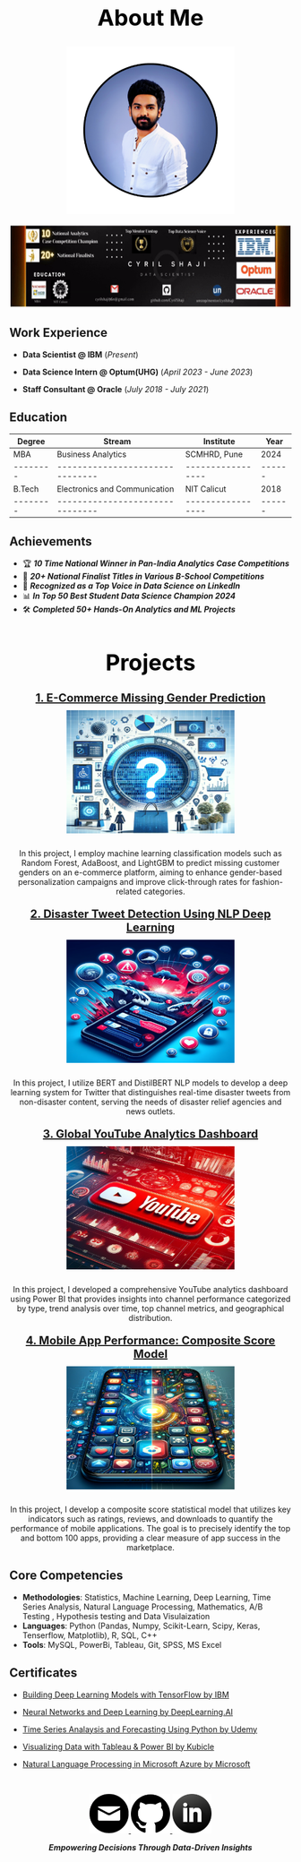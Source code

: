 


<h1 align="center" style="font-size: 40px; color: black; font-weight: bold;">About Me</h1>

<p align="center">
  <img src="Images/github_photo_circle.png" alt="Portfolio Pic" width="300" height="300">
</p>

<p align="center">
  <img src="Images/cover_gif.gif" alt="Portfolio Cover Pic" width="500" height="150">
</p>


## Work Experience

- **Data Scientist @ IBM** (_Present_)

- **Data Science Intern @ Optum(UHG)** (_April 2023 - June 2023_)

- **Staff Consultant @ Oracle** (_July 2018 - July 2021_)

       
## Education

| Degree | Stream                        | Institute       | Year |
|--------|-------------------------------|-----------------|------|
| MBA    | Business Analytics            | SCMHRD, Pune    | 2024 |
|--------|-------------------------------|-----------------|------|
| B.Tech | Electronics and Communication | NIT Calicut     | 2018 |
|--------|-------------------------------|-----------------|------|




## Achievements

 
- 🏆 **_10 Time National Winner in Pan-India Analytics Case Competitions_**
- 🥈 **_20+ National Finalist Titles in Various B-School Competitions_**
- 🌟 **_Recognized as a Top Voice in Data Science on LinkedIn_**
- 📊 **_In Top 50 Best Student Data Science Champion 2024_**
- 🛠️ **_Completed 50+ Hands-On Analytics and ML Projects_**
  
<h1 align="center" style="font-size: 40px; color: black; font-weight: bold;">Projects</h1>

<div style="text-align: center; margin-bottom: 20px;">
  <h3 style="font-size: 20px; margin-top: 0; margin-bottom: 10px;"><a href="https://github.com/CyrilShaji/Machine-Learning-Projects/blob/main/E%20Commerce%20Gender%20Prediction.ipynb">1. E-Commerce Missing Gender Prediction</a></h3>
  <img width="300" height="220" src="Images/Gender.png" alt="E-Commerce Gender Prediction" style="margin-bottom: 10px;">
  <p>In this project, I employ machine learning classification models such as Random Forest, AdaBoost, and LightGBM to predict missing customer genders on an e-commerce platform, aiming to enhance gender-based personalization campaigns and improve click-through rates for fashion-related categories.</p>
</div>

<div style="text-align: center; margin-bottom: 20px;">
  <h3 style="font-size: 20px; margin-top: 0; margin-bottom: 10px;"><a href="https://github.com/CyrilShaji/Deep-Learning-and-NLP-Projects/blob/main/Disaster%20Tweet%20Prediction%20NLP%20Deep%20Learning.ipynb">2. Disaster Tweet Detection Using NLP Deep Learning</a></h3>
  <img width="300" height="220" src="Images/Disaster.png" alt="Disaster Tweet Detection" style="margin-bottom: 10px;">
  <p>In this project, I utilize BERT and DistilBERT NLP models to develop a deep learning system for Twitter that distinguishes real-time disaster tweets from non-disaster content, serving the needs of disaster relief agencies and news outlets.</p>
</div>

<div style="text-align: center; margin-bottom: 20px;">
  <h3 style="font-size: 20px; margin-top: 0; margin-bottom: 10px;"><a href="https://app.powerbi.com/groups/me/reports/abd6fdc0-e8c4-4d77-83e9-4027199dea5e/ReportSection?experience=power-bi">3. Global YouTube Analytics Dashboard</a></h3>
  <img width="300" height="220" src="Images/youtube.png" alt="Global Youtube Analytics Dashboard" style="margin-bottom: 10px;">
  <p>In this project, I developed a comprehensive YouTube analytics dashboard using Power BI that provides insights into channel performance categorized by type, trend analysis over time, top channel metrics, and geographical distribution.</p>
</div>

<div style="text-align: center; margin-bottom: 20px;">
  <h3 style="font-size: 20px; margin-top: 0; margin-bottom: 10px;"><a href="https://github.com/CyrilShaji/Data-Analytics-Projects/blob/main/Composite%20Score%20Statistical%20Analysis%20Mobile%20App%20Performance.ipynb">4. Mobile App Performance: Composite Score Model</a></h3>
  <img width="300" height="220" src="Images/Mobile2.png" alt="Mobile App Performance: Composite Score Model" style="margin-bottom: 10px;">
  <p>In this project, I develop a composite score statistical model that utilizes key indicators such as ratings, reviews, and downloads to quantify the performance of mobile applications. The goal is to precisely identify the top and bottom 100 apps, providing a clear measure of app success in the marketplace.</p>
</div>




## Core Competencies

- **Methodologies**: Statistics, Machine Learning, Deep Learning, Time Series Analysis, Natural Language Processing, Mathematics, A/B Testing , Hypothesis testing and Data Visulaization
- **Languages**: Python (Pandas, Numpy, Scikit-Learn, Scipy, Keras, Tenserflow, Matplotlib), R, SQL, C++
- **Tools**: MySQL, PowerBi, Tableau, Git, SPSS, MS Excel

## Certificates


- [Building Deep Learning Models with TensorFlow by IBM](https://github.com/CyrilShaji/My-Portfolio/blob/main/Github%20Certificates/Building%20Deep%20Learning%20Models%20with%20tenserflow.pdf)
  
- [Neural Networks and Deep Learning by DeepLearning.AI](https://github.com/CyrilShaji/My-Portfolio/blob/main/Github%20Certificates/Neural%20Networks%20and%20Deep%20Learning.pdf)
  
- [Time Series Analaysis and Forecasting Using Python by Udemy](https://github.com/CyrilShaji/My-Portfolio/blob/main/Github%20Certificates/Time_series_udemy.pdf)
  
- [Visualizing Data with Tableau & Power BI by Kubicle](https://github.com/CyrilShaji/My-Portfolio/blob/main/Github%20Certificates/Kubicle%20Diploma%20Visualizing%20Data%20with%20Tableau%20%26%20Power%20BI.pdf)
  
- [Natural Language Processing in Microsoft Azure by Microsoft](https://github.com/CyrilShaji/My-Portfolio/blob/main/Github%20Certificates/NLP%20in%20Microsoft%20Azure.pdf)


<p>&nbsp;</p>


<p align="center">
  <a href="mailto:cyrilshaji96n@gmail.com">
    <img src="Images/emaill.png" alt="Email" width="70" height="70">
  </a>
  <a href="https://github.com/CyrilShaji">
    <img src="Images/git.png" alt="GitHub" width="70" height="70">
  </a>
  <a href="https://www.linkedin.com/in/cyril-shaji-22b933147/">
    <img src="Images/Linkedin.png" alt="LinkedIn" width="70" height="70">
  </a>
</p>
<p align="center" style="margin-top: 10px;"><strong><em>Empowering Decisions Through Data-Driven Insights</em></strong></p>
